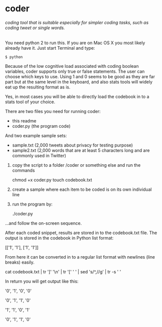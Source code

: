 # coder
###### coding tool that is suitable especially for simpler coding tasks, such as coding tweet or single words. 

You need python 2 to run this. If you are on Mac OS X you most likely already have it. Just start Terminal and type: 

    $ python

Because of the low cognitive load associated with coding boolean variables, coder supports only true or false statements. The user can choose which keys to use. Using 1 and 0 seems to be good as they are far part but at the same level in the keyboard, and also stats tools will widely eat up the resulting format as is. 

Yes, in most cases you will be able to directly load the codebook in to a stats tool of your choice. 

There are two files you need for running coder: 

- this readme
- coder.py (the program code)

And two example sample sets:

- sample.txt (2,000 tweets about privacy for testing purpose)
- sample2.txt (2,000 words that are at least 5 characters long and are commonly used in Twitter)


1) copy the script to a folder /coder or something else and run the commands

   chmod +x coder.py
   touch codebook.txt 

2) create a sample where each item to be coded is on its own individual line

3) run the program by: 

   ./coder.py

...and follow the on-screen sequence. 

After each coded snippet, results are stored in to the codebook.txt file. The output is stored in the codebook in Python list format: 

[['1', '1'], ['1', '1']]

From here it can be converted in to a regular list format with newlines (line breaks) easily. 

   cat codebook.txt | tr ']' '\n' | tr '[' ' ' | sed 's/^,//g' | tr -s ' '
   
In return you will get output like this: 

 '0', '1', '0', '0'
 
 '0', '1', '1', '0'

 '1', '1', '0', '1'

 '0', '1', '1', '0'
